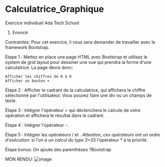 # Calculatrice_Graphique

Exercice individuel Ada Tech School

1. Enoncé

Contraintes:
  Pour cet exercice, il vous sera demander de travailler avec le framework Bootstrap.

Étape 1 : Mettez en place une page HTML avec Bootstrap et utilisez le system de grid layout pour dessiner une vue qui prendra la forme d'une calculatrice. La page devra donc:

    Afficher les chiffres de 0 à 9
    Afficher un bouton +
Étape 2 : Afficher le cadrant de la calculatrice, qui affichera le chiffre sélectionné par l'utilisateur.
Vous pouvez faire une div ou un champs de texte.

Étape 3 : Intégrer l'opérateur = qui déclenchera le calcule de votre opération et affichera le résultat dans le cadrant.

Étape 4 : Intégrer l'opérateur -.

Étape 5 : Intégrer les opérateurs / et *. Attention, ces opérateurs ont un ordre d'exécution: si l'on a un calcul du type 3+3*3 l'opérateur * à la priorité.

Étape bonus:
On ajoute des parenthèses ?Bootstrap


MON RENDU: 
![image](https://github.com/user-attachments/assets/24d694b5-d4dd-48d6-9b9e-992de9619395)

